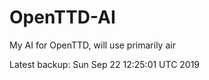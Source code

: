 # OpenTTD-AI
My AI for OpenTTD, will use primarily air

Latest backup: Sun Sep 22 12:25:01 UTC 2019
